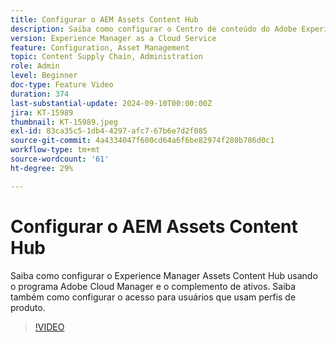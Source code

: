 ```yaml
---
title: Configurar o AEM Assets Content Hub
description: Saiba como configurar o Centro de conteúdo do Adobe Experience Manager Assets no AEM as a Cloud Service.
version: Experience Manager as a Cloud Service
feature: Configuration, Asset Management
topic: Content Supply Chain, Administration
role: Admin
level: Beginner
doc-type: Feature Video
duration: 374
last-substantial-update: 2024-09-10T00:00:00Z
jira: KT-15989
thumbnail: KT-15989.jpeg
exl-id: 83ca35c5-1db4-4297-afc7-67b6e7d2f085
source-git-commit: 4a4334047f600cd64a6f6be82974f280b786d0c1
workflow-type: tm+mt
source-wordcount: '61'
ht-degree: 29%

---
```


# Configurar o AEM Assets Content Hub

Saiba como configurar o Experience Manager Assets Content Hub usando o programa Adobe Cloud Manager e o complemento de ativos. Saiba também como configurar o acesso para usuários que usam perfis de produto.

>[!VIDEO](https://video.tv.adobe.com/v/3472940/?learn=on&captions=por_br)
